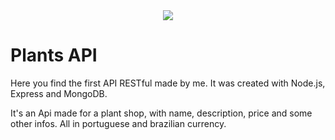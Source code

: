 <div align="center">
  <img src="https://unsplash.com/photos/s5-NmxNA-7c" />
</div>

# Plants API

Here you find the first API RESTful made by me. It was created with Node.js, Express and MongoDB.

It's an Api made for a plant shop, with name, description, price and some other infos. All in portuguese and brazilian currency. 

